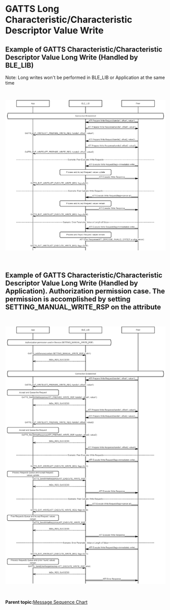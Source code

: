 # GATTS Long Characteristic/Characteristic Descriptor Value Write

## Example of GATTS Characteristic/Characteristic Descriptor Value Long Write \(Handled by BLE\_LIB\)

Note: Long writes won't be performed in BLE\_LIB or Application at the same time

<br />

![](GUID-4B845611-A358-4DB1-A591-EE4D49A8541A-low.png)

<br />

## Example of GATTS Characteristic/Characteristic Descriptor Value Long Write \(Handled by Application\). Authorization permission case. The permission is accomplished by setting SETTING\_MANUAL\_WRITE\_RSP on the attribute

<br />

![](GUID-631D2090-13FF-46A1-ACAA-0012021C71D2-low.png)

<br />

**Parent topic:**[Message Sequence Chart](GUID-4E6414B1-49B8-427C-ACFB-97EF00444F24.md)


